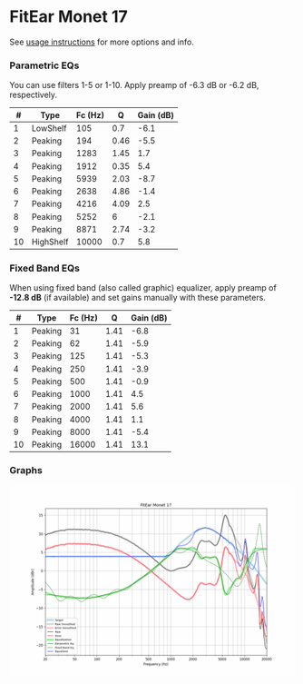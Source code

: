 # FitEar Monet 17
See [usage instructions](https://github.com/jaakkopasanen/AutoEq#usage) for more options and info.

### Parametric EQs
You can use filters 1-5 or 1-10. Apply preamp of -6.3 dB or -6.2 dB, respectively.

|   # | Type      |   Fc (Hz) |    Q |   Gain (dB) |
|-----|-----------|-----------|------|-------------|
|   1 | LowShelf  |       105 | 0.7  |        -6.1 |
|   2 | Peaking   |       194 | 0.46 |        -5.5 |
|   3 | Peaking   |      1283 | 1.45 |         1.7 |
|   4 | Peaking   |      1912 | 0.35 |         5.4 |
|   5 | Peaking   |      5939 | 2.03 |        -8.7 |
|   6 | Peaking   |      2638 | 4.86 |        -1.4 |
|   7 | Peaking   |      4216 | 4.09 |         2.5 |
|   8 | Peaking   |      5252 | 6    |        -2.1 |
|   9 | Peaking   |      8871 | 2.74 |        -3.2 |
|  10 | HighShelf |     10000 | 0.7  |         5.8 |

### Fixed Band EQs
When using fixed band (also called graphic) equalizer, apply preamp of **-12.8 dB** (if available) and set gains manually with these parameters.

|   # | Type    |   Fc (Hz) |    Q |   Gain (dB) |
|-----|---------|-----------|------|-------------|
|   1 | Peaking |        31 | 1.41 |        -6.8 |
|   2 | Peaking |        62 | 1.41 |        -5.9 |
|   3 | Peaking |       125 | 1.41 |        -5.3 |
|   4 | Peaking |       250 | 1.41 |        -3.9 |
|   5 | Peaking |       500 | 1.41 |        -0.9 |
|   6 | Peaking |      1000 | 1.41 |         4.5 |
|   7 | Peaking |      2000 | 1.41 |         5.6 |
|   8 | Peaking |      4000 | 1.41 |         1.1 |
|   9 | Peaking |      8000 | 1.41 |        -5.4 |
|  10 | Peaking |     16000 | 1.41 |        13.1 |

### Graphs
![](./FitEar%20Monet%2017.png)
